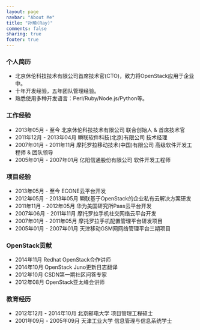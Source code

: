 ```yaml
---
layout: page
navbar: "About Me"
title: "孙琦(Ray)"
comments: false
sharing: true
footer: true
---
```


### 个人简历
* 北京休伦科技技术有限公司首席技术官(CTO)，致力将OpenStack应用于企业中。
* 十年开发经验，五年团队管理经验。
* 熟悉使用多种开发语言：Perl/Ruby/Node.js/Python等。

### 工作经验
* 2013年05月 - 至今       北京休伦科技技术有限公司 联合创始人 & 首席技术官
* 2011年12月 - 2013年04月 瞬联软件科技(北京)有限公司 技术经理
* 2007年01月 - 2011年11月 摩托罗拉移动技术(中国)有限公司 高级软件开发工程师 & 团队领导
* 2005年01月 - 2007年01月 亿阳信通股份有限公司 软件开发工程师


### 项目经验
* 2013年05月 - 至今       ECONE云平台开发
* 2012年05月 - 2013年05月 瞬联基于OpenStack的企业私有云解决方案研发
* 2011年11月 - 2012年05月 华为美国研究所Paas云平台开发
* 2007年06月 - 2011年11月 摩托罗拉手机社交网络云平台开发
* 2007年01月 - 2011年05月 摩托罗拉手机配置管理平台研发项目
* 2005年01月 - 2007年01月 天津移动GSM网网络管理平台三期项目

### OpenStack贡献
* 2014年11月 Redhat OpenStack合作讲师
* 2014年10月 OpenStack Juno更新日志翻译
* 2012年10月 CSDN第一期社区问答专家
* 2012年08月 OpenStack亚太峰会讲师

### 教育经历
* 2012年12月 - 2014年10月 北京邮电大学 项目管理工程硕士
* 2001年09月 - 2005年09月 天津工业大学 信息管理与信息系统学士
